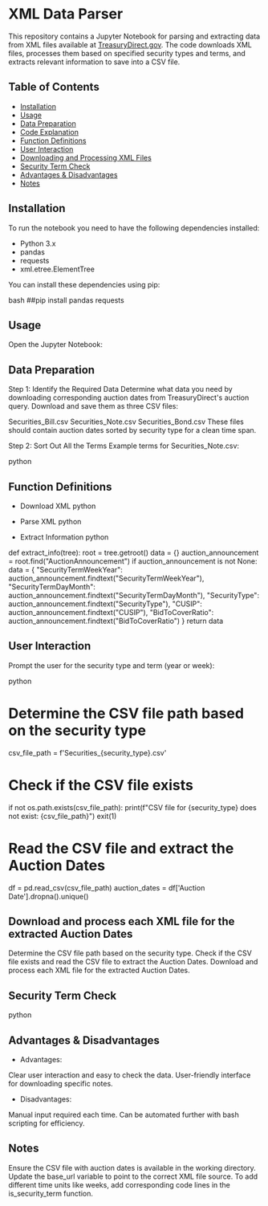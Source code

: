 
# XML Data Parser

This repository contains a Jupyter Notebook for parsing and extracting data from XML files available at [TreasuryDirect.gov](https://www.treasurydirect.gov/auctions/announcements-data-results/announcement-results-press-releases/).
The code downloads XML files, processes them based on specified security types and terms, and extracts relevant information to save into a CSV file.

## Table of Contents
- [Installation](#installation)
- [Usage](#usage)
- [Data Preparation](#data-preparation)
- [Code Explanation](#code-explanation)
- [Function Definitions](#function-definitions)
- [User Interaction](#user-interaction)
- [Downloading and Processing XML Files](#downloading-and-processing-xml-files)
- [Security Term Check](#security-term-check)
- [Advantages & Disadvantages](#advantages--disadvantages)
- [Notes](#notes)

## Installation

To run the notebook you need to have the following dependencies installed:
- Python 3.x
- pandas
- requests
- xml.etree.ElementTree

You can install these dependencies using pip:

bash ##pip install pandas requests


## Usage
Open the Jupyter Notebook:

<!--
jupyter notebook XML Data Parser.ipynb
-->


## Data Preparation
Step 1: Identify the Required Data
Determine what data you need by downloading corresponding auction dates from TreasuryDirect's auction query. Download and save them as three CSV files:

Securities_Bill.csv
Securities_Note.csv
Securities_Bond.csv
These files should contain auction dates sorted by security type for a clean time span.

Step 2: Sort Out All the Terms
Example terms for Securities_Note.csv:

python
<!--
['1-Year 10-Month', '1-Year 11-Month', '10-Year', '2-Year', '3-Year', '4-Year 10-Month', '4-Year 4-Month', '4-Year 6-Month', '4-Year 8-Month', '5-Year', '6-Year 10-Month', '6-Year 4-Month', '6-Year 7-Month', '7-Year', '9-Year 10-Month', '9-Year 11-Month', '9-Year 4-Month', '9-Year 8-Month', '9-Year 9-Month']
-->



## Function Definitions
- Download XML
python
<!--
def parse_xml(file_path):
    # Function to parse XML file
    return ElementTree object
-->

- Parse XML
python
<!--
def parse_xml(file_path):
    # Function to parse XML file
    return ElementTree object
-->

- Extract Information
python
<!--
def extract_info(tree):
    root = tree.getroot()
    data = {}
    auction_announcement = root.find("AuctionAnnouncement")
    if auction_announcement is not None:
        data = {
            "SecurityTermWeekYear": auction_announcement.findtext("SecurityTermWeekYear"),
            "SecurityTermDayMonth": auction_announcement.findtext("SecurityTermDayMonth"),
            "SecurityType": auction_announcement.findtext("SecurityType"),
            "CUSIP": auction_announcement.findtext("CUSIP"),
            "BidToCoverRatio": auction_announcement.findtext("BidToCoverRatio")
        }
    return data
-->

def extract_info(tree):
    root = tree.getroot()
    data = {}
    auction_announcement = root.find("AuctionAnnouncement")
    if auction_announcement is not None:
        data = {
            "SecurityTermWeekYear": auction_announcement.findtext("SecurityTermWeekYear"),
            "SecurityTermDayMonth": auction_announcement.findtext("SecurityTermDayMonth"),
            "SecurityType": auction_announcement.findtext("SecurityType"),
            "CUSIP": auction_announcement.findtext("CUSIP"),
            "BidToCoverRatio": auction_announcement.findtext("BidToCoverRatio")
        }
    return data
    
## User Interaction
Prompt the user for the security type and term (year or week):

python
<!--
security_type = input("Enter the security type (e.g. Bond, Bill, Note): ")
term_type = input("Enter the term type (year/week): ").strip().lower()
term_value = int(input("Enter the term value (e.g. 1, 2, 3, 5, 7, 10, 20, 30 for year or 4, 8, 13, 17, 26, 52 for week): "))
-->


# Determine the CSV file path based on the security type
csv_file_path = f'Securities_{security_type}.csv'

# Check if the CSV file exists
if not os.path.exists(csv_file_path):
    print(f"CSV file for {security_type} does not exist: {csv_file_path}")
    exit(1)

# Read the CSV file and extract the Auction Dates
df = pd.read_csv(csv_file_path)
auction_dates = df['Auction Date'].dropna().unique()

## Download and process each XML file for the extracted Auction Dates
Determine the CSV file path based on the security type. Check if the CSV file exists and read the CSV file to extract the Auction Dates. Download and process each XML file for the extracted Auction Dates.

<!--
# Determine the CSV file path based on the security type
csv_file_path = f'Securities_{security_type}.csv'

# Check if the CSV file exists
if not os.path.exists(csv_file_path):
    print(f"CSV file for {security_type} does not exist: {csv_file_path}")
    exit(1)

# Read the CSV file and extract the Auction Dates
df = pd.read_csv(csv_file_path)
auction_dates = df['Auction Date'].dropna().unique()

# Download and process each XML file for the extracted Auction Dates
for auction_date in auction_dates:
    date_str = convert_date(auction_date)  # Convert date to YYYYMMDD format
    for suffix in range(1, 4):  # Try suffixes 1, 2, 3
        xml_url = base_url.format(date_str, suffix)
        file_name = os.path.join(output_dir, f'R_{date_str}_{suffix}.xml')
        if download_xml(xml_url, file_name):
            if is_security_term(file_name, term_type, term_value):
                new_file_name = os.path.join(output_dir, f'{term_value}_{term_type.upper()}_R_{date_str}_{suffix}.xml')
                os.rename(file_name, new_file_name)
                print(f"Renamed to: {new_file_name}")

                tree = parse_xml(new_file_name)
                data = extract_info(tree)
                data["Date"] = date_str  # Adding the date for reference
                df_fin = pd.concat([df_fin, pd.DataFrame([data])], ignore_index=True)

output_csv = f"{security_type}_results.csv"
df_fin.to_csv(output_csv, index=False)
-->


## Security Term Check
python
<!--
def is_security_term(file_path, term_type, term_value):
    pattern = re.compile(f"<SecurityTermWeekYear>{term_value}-{term_type.upper()}</SecurityTermWeekYear>")
    with open(file_path, 'r') as file:
        for line in file:
            if pattern.search(line):
                return True
            if term_type.lower() == "year" and term_value in {5, 7, 10}:
                for sub_year in range(term_value-1, term_value-2, -1):
                    if re.search(f"<SecurityTermWeekYear>{sub_year}-YEAR</SecurityTermWeekYear>", line):
                        return True
    return False
-->


## Advantages & Disadvantages
- Advantages:

Clear user interaction and easy to check the data.
User-friendly interface for downloading specific notes.

- Disadvantages:

Manual input required each time.
Can be automated further with bash scripting for efficiency.

## Notes
Ensure the CSV file with auction dates is available in the working directory.
Update the base_url variable to point to the correct XML file source.
To add different time units like weeks, add corresponding code lines in the is_security_term function.
